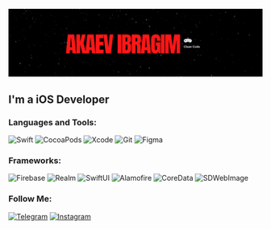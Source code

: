 ![Header](https://github.com/sageibra/sageibra/blob/main/head.png)

## I'm a iOS Developer

### Languages and Tools:

![Swift](https://img.shields.io/badge/-Swift-090909?style=for-the-badge&logo=swift&logoColor=E9D54D)
![CocoaPods](https://img.shields.io/badge/-CocoaPods-090909?style=for-the-badge&logo=cocoapods&logoColor=00648B)
![Xcode](https://img.shields.io/badge/-Xcode-090909?style=for-the-badge&logo=xcode&logoColor=F88C00)
![Git](https://img.shields.io/badge/-Git-090909?style=for-the-badge&logo=git&logoColor=F88C00)
![Figma](https://img.shields.io/badge/-Figma-090909?style=for-the-badge&logo=figma&logoColor=6296CC)

### Frameworks:
![Firebase](https://img.shields.io/badge/-Firebase-090909?style=for-the-badge&logo=firebase&logoColor=F8C52C)
![Realm](https://img.shields.io/badge/-Realm-090909?style=for-the-badge&logo=realm&logoColor=00648B)
![SwiftUI](https://img.shields.io/badge/-SwiftUI-090909?style=for-the-badge&logo=swiftui&logoColor=E5D3FF)
![Alamofire](https://img.shields.io/badge/-Alamofire-090909?style=for-the-badge&logo=alamofire&logoColor=00648B)
![CoreData](https://img.shields.io/badge/-CoreData-090909?style=for-the-badge&logo=coredata&logoColor=00648B)
![SDWebImage](https://img.shields.io/badge/-SDWebImage-090909?style=for-the-badge&logo=sdwebimage&logoColor=00648B)

### Follow Me:
[![Telegram](https://img.shields.io/badge/-Telegram-090909?style=for-the-badge&logo=telegram&logoColor=27A0D9)](https://t.me/akibra)
[![Instagram](https://img.shields.io/badge/-Instagram-090909?style=for-the-badge&logo=instagram&logoColor=B4068E)](https://www.instagram.com/sageibra_)
